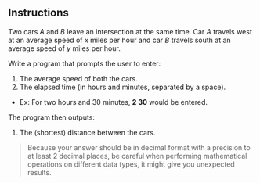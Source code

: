 ## Instructions
Two cars *A* and *B* leave an intersection at the same time. Car *A* travels west at an average speed of *x* miles per hour and car *B* travels south at an average speed of *y* miles per hour.

Write a program that prompts the user to enter:
1. The average speed of both the cars.
2. The elapsed time (in hours and minutes, separated by a space).
 * Ex: For two hours and 30 minutes, **2 30** would be entered.

The program then outputs:
1. The (shortest) distance between the cars.

> Because your answer should be in decimal format with a precision to at least 2 decimal places, be careful when performing mathematical operations on different data types, it might give you unexpected results. 